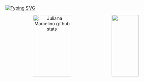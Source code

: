 [![Typing SVG](https://readme-typing-svg.herokuapp.com/?color=a89ee0&size=35&center=true&vCenter=true&width=1000&lines=Hey!+My+name+is+Juliana+Marcelino;I'm+21+years+old;I'm+from+Portugal;Be+Welcome!+:D)](https://git.io/typing-svg)

<div align="center">  
  <img width="49%" height="195px" src="https://github-readme-stats.vercel.app/api?username=julianafmar&show_icons=true&count_private=true&hide_border=true&title_color=a89ee0&icon_color=a89ee0&text_color=c9d1d9&bg_color=0d1117" alt="Juliana Marcelino github stats" /> 
  <img width="41%" height="195px" src="https://github-readme-stats.vercel.app/api/top-langs/?username=julianafmar&layout=compact&hide_border=true&title_color=a89ee0&text_color=c9d1d9&bg_color=0d1117" />
</div>
